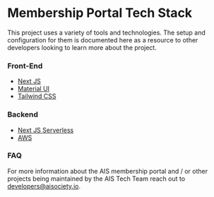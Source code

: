 # Membership Portal Tech Stack

This project uses a variety of tools and technologies. The setup and configuration for them is documented here as a resource to other developers looking to learn more about the project.

### Front-End

 - [Next JS](https://nextjs.org)
 - [Material UI](https://mui.com)
 - [Tailwind CSS](https://tailwindcss.com)

### Backend

 - [Next JS Serverless](https://nextjs.org/docs/api-routes/introduction)
 - [AWS](https://aws.amazon.com)

### FAQ

For more information about the AIS membership portal and / or other projects being maintained by the AIS Tech Team reach out to [developers@aisociety.io](developers@aisociety.io).